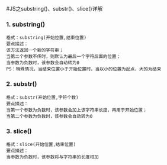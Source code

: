 #JS之substring()、substr()、slice()详解
### 1. substring()
```
格式：substring(开始位置,结束位置)
要点描述：
该方法返回一个新的字符串；
当第二个参数不传时，则默认为最后一个字符后面的位置；
当参数为负数时，该参数会自动转为0
PS：特殊情况，当结束位置小于开始位置时，当以小的位置为起点，大的为结束
```
### 2. substr()

```
格式：substr(开始位置,字符个数)
要点描述：
当第一个参数为负数时，该参数会加上该字符串长度，再用于开始位置；
当第二个参数为负数时，该参数会自动转为0
```
### 3. slice()

```
格式：slice(开始位置,结束位置)
要点描述：
当参数为负数时，该参数将与字符串的长度相加
```